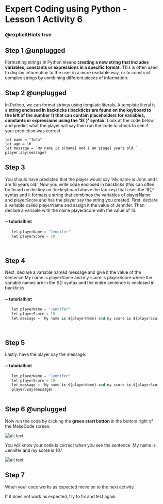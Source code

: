 # Expert Coding using Python - Lesson 1 Activity 6
### @explicitHints true

## Step 1 @unplugged

Formatting strings in Python means **creating a new string that includes variables, constants or expressions in a specific format.** This is often used to display information to the user in a more readable way, or to construct complex strings by combining different pieces of information.

## Step 2 @unplugged
In Python, we can format strings using template literals. A template literal is a **string enclosed in backticks ( backticks are found on the keyboard to the left of the number 1) that can contain placeholders for variables, constants or expressions using the '${ }' syntax.**
Look at the code below and predict what the player will say then run the code to check to see if your prediction was correct. 


    let name = "John"
    let age = 16 
    let message = `My name is ${name} and I am ${age} years old.`  
    player.say(message)


## Step 3

You should have predicted that the player would say 'My name is John and I am 16 years old.'
Now you write code enclosed in backticks (this can often be found on the key on the keyboard above the tab key) that uses the '${}' syntax and it formats a string that combines the variables of playerName and playerScore and has the player say the string you created. 
First, declare a variable called playerName and assign it the value of Jennifer. Then declare a variable with the name playerScore with the value of 10. 

  #### ~ tutorialhint
```python
   let playerName = "Jennifer"
   let playerScore = 10
 
   
```

## Step 4
Next, declare a variable named message and give it the value of the sentence My name is playerName and my score is playerScore where the variable names are in the ${} syntax and the entire sentence is enclosed in backticks. 

  #### ~ tutorialhint
```python
   let playerName = "Jennifer"
   let playerScore = 10
   let message = `My name is ${playerName} and my score is ${playerScore}.`  
  
   
```

## Step 5
Lastly, have the player say the message. 

  #### ~ tutorialhint
```python
   let playerName = "Jennifer"
   let playerScore = 10
   let message = `My name is ${playerName} and my score is ${playerScore}.`  
   player.say(message)
   
```

## Step 6 @unplugged
Now run the code by clicking the **green start button** in the bottom right of the MakeCode screen. 

![alt text](https://expertjs.codingcredentials.com/Lesson1/1.1/1.JPG?raw=true "Start")

You will know your code is correct when you see the sentence 'My name is Jennifer and my score is 10.' 

![alt text](https://expertjs.codingcredentials.com/Lesson1/1.1/1.6.png?raw=true "Code")

## Step 7

When your code works as expected move on to the next activity. 

If it does not work as expected, try to fix and test again.



